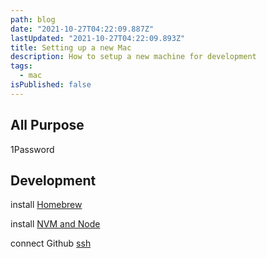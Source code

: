 ```yaml
---
path: blog
date: "2021-10-27T04:22:09.887Z"
lastUpdated: "2021-10-27T04:22:09.893Z"
title: Setting up a new Mac
description: How to setup a new machine for development
tags:
  - mac
isPublished: false
---
```


## All Purpose

1Password

## Development

install [Homebrew](https://brew.sh)

install [NVM and Node](https://tecadmin.net/install-nvm-macos-with-homebrew/)

connect Github [ssh](https://docs.github.com/en/authentication/connecting-to-github-with-ssh/generating-a-new-ssh-key-and-adding-it-to-the-ssh-agent)
